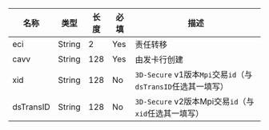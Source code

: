 [//]: # (### MpiInfo)

 <div class="custom-table bordered-table">

| 名称        | 类型     | 长度  | 必填  | 描述                                              |
|-----------|--------|-----|-----|-------------------------------------------------|
| eci       | String | 2   | Yes | 责任转移                                            |
| cavv      | String | 128 | Yes | 由发卡行创建                                          |
| xid       | String | 128 | No  | `3D-Secure` v1版本`Mpi`交易`id`（与`dsTransID`任选其一填写） |
| dsTransID | String | 128 | No  | `3D-Secure` v2版本Mpi交易`id`（与`xid`任选其一填写）         |

</div>